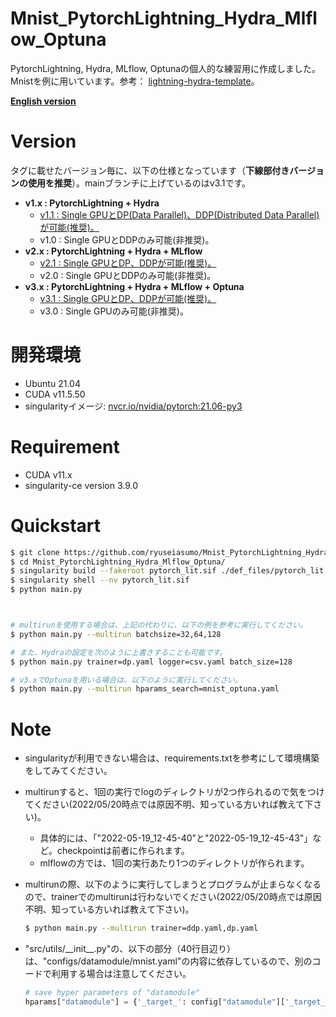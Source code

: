 # Mnist_PytorchLightning_Hydra_Mlflow_Optuna
PytorchLightning, Hydra, MLflow, Optunaの個人的な練習用に作成しました。Mnistを例に用いています。参考： [lightning-hydra-template](https://github.com/ashleve/lightning-hydra-template)。

<u>__[English version](./README_EN.md)__</u>

# Version
タグに載せたバージョン毎に、以下の仕様となっています（__下線部付きバージョンの使用を推奨__）。mainブランチに上げているのはv3.1です。
* __v1.x : PytorchLightning + Hydra__
    * <u>v1.1 : Single GPUとDP(Data Parallel)、DDP(Distributed Data Parallel)が可能(推奨)。</u>
    * v1.0 : Single GPUとDDPのみ可能(非推奨)。
* __v2.x : PytorchLightning + Hydra + MLflow__
    * <u>v2.1 : Single GPUとDP、DDPが可能(推奨)。</u>
    * v2.0 : Single GPUとDDPのみ可能(非推奨)。
* __v3.x : PytorchLightning + Hydra + MLflow + Optuna__
    * <u>v3.1 : Single GPUとDP、DDPが可能(推奨)。</u>
    * v3.0 : Single GPUのみ可能(非推奨)。

# 開発環境
* Ubuntu 21.04
* CUDA v11.5.50
* singularityイメージ: [nvcr.io/nvidia/pytorch:21.06-py3](https://docs.nvidia.com/deeplearning/frameworks/pytorch-release-notes/rel_21-06.html)

# Requirement
* CUDA v11.x
* singularity-ce version 3.9.0

# Quickstart
<!-- ## singularityイメージの作成 -->
```bash
$ git clone https://github.com/ryuseiasumo/Mnist_PytorchLightning_Hydra_Mlflow_Optuna
$ cd Mnist_PytorchLightning_Hydra_Mlflow_Optuna/
$ singularity build --fakeroot pytorch_lit.sif ./def_files/pytorch_lit.def
$ singularity shell --nv pytorch_lit.sif
$ python main.py



# multirunを使用する場合は、上記の代わりに、以下の例を参考に実行してください。
$ python main.py --multirun batchsize=32,64,128

# また、Hydraの設定を次のように上書きすることも可能です。
$ python main.py trainer=dp.yaml logger=csv.yaml batch_size=128

# v3.xでOptunaを用いる場合は、以下のように実行してください。
$ python main.py --multirun hparams_search=mnist_optuna.yaml
```


# Note
* singularityが利用できない場合は、requirements.txtを参考にして環境構築をしてみてください。


* multirunすると、1回の実行でlogのディレクトリが2つ作られるので気をつけてください(2022/05/20時点では原因不明、知っている方いれば教えて下さい)。
    * 具体的には、「"2022-05-19_12-45-40"と"2022-05-19_12-45-43"」など。checkpointは前者に作られます。
    * mlflowの方では、1回の実行あたり1つのディレクトリが作られます。
<!-- DDPで実行する場合、multirunするとエラーになるので気をつけてください(2022/05/17時点では原因不明、知っている方いれば教えて下さい)。 -->


* multirunの際、以下のように実行してしまうとプログラムが止まらなくなるので、trainerでのmultirunは行わないでください(2022/05/20時点では原因不明、知っている方いれば教えて下さい)。
    ```bash
    $ python main.py --multirun trainer=ddp.yaml,dp.yaml
    ```


* "src/utils/\_\_init\_\_.py"の、以下の部分（40行目辺り）は、"configs/datamodule/mnist.yaml"の内容に依存しているので、別のコードで利用する場合は注意してください。
    ```python
    # save hyper parameters of "datamodule"
    hparams["datamodule"] = {'_target_': config["datamodule"]['_target_'], 'data_dir': config["datamodule"]['data_dir'], 'batch_size': config["datamodule"]['batch_size'], 'train_val_test_split': config["datamodule"]['train_val_test_split'], 'pin_memory': config["datamodule"]['pin_memory']}
    ```